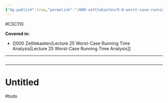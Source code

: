 ```yaml
---
{"dg-publish":true,"permalink":"/000-zettlekasten/9-8-worst-case-running-time-analysis/","created":"2023-11-17T18:07:42.466-05:00","updated":"2023-11-18T21:38:47.267-05:00"}
---
```


#CSC110 

**Covered in:**
- [[000 Zettlekasten/Lecture 25 Worst-Case Running Time Analysis\|Lecture 25 Worst-Case Running Time Analysis]]
---
```table-of-contents
```
---
# Untitled

#todo
